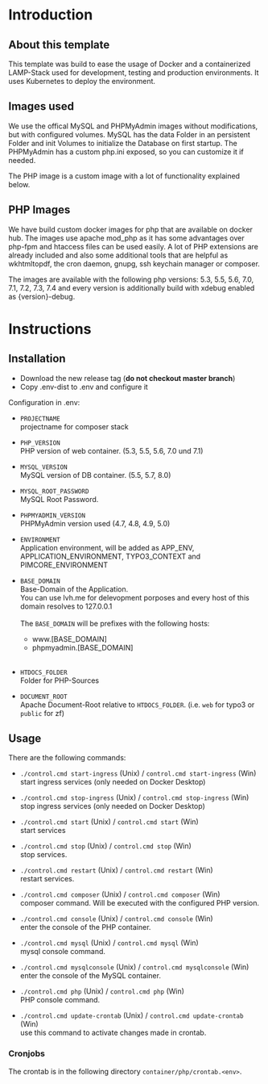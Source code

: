 # Introduction

## About this template

This template was build to ease the usage of Docker and a containerized LAMP-Stack used for development, testing and
production environments. It uses Kubernetes to deploy the environment.


## Images used

We use the offical MySQL and PHPMyAdmin images without modifications, but with configured volumes.
MySQL has the data Folder in an persistent Folder and init Volumes to initialize the Database on first startup.
The PHPMyAdmin has a custom php.ini exposed, so you can customize it if needed.

The PHP image is a custom image with a lot of functionality explained below.


## PHP Images

We have build custom docker images for php that are available on docker hub. The images use apache mod_php as it has
some advantages over php-fpm and htaccess files can be used easily. A lot of PHP extensions are already included and
also some additional tools that are helpful as wkhtmltopdf, the cron daemon, gnupg, ssh keychain manager or composer.

The images are available with the following php versions: 5.3, 5.5, 5.6, 7.0, 7.1, 7.2, 7.3, 7.4 and every version is additionally
build with xdebug enabled as {version}-debug.


# Instructions

## Installation

* Download the new release tag (**do not checkout master branch**)
* Copy .env-dist to .env and configure it

Configuration in .env:

* `PROJECTNAME`<br />
    projectname for composer stack

* `PHP_VERSION`<br />
    PHP version of web container. (5.3, 5.5, 5.6, 7.0 und 7.1)

* `MYSQL_VERSION`<br />
    MySQL version of DB container. (5.5, 5.7, 8.0)

* `MYSQL_ROOT_PASSWORD`<br />
    MySQL Root Password.

* `PHPMYADMIN_VERSION`<br />
    PHPMyAdmin version used (4.7, 4.8, 4.9, 5.0)

* `ENVIRONMENT`<br />
    Application environment, will be added as APP_ENV, APPLICATION_ENVIRONMENT, TYPO3_CONTEXT and PIMCORE_ENVIRONMENT

* `BASE_DOMAIN`<br />
    Base-Domain of the Application.<br />
    You can use lvh.me for delevopment porposes and every host of this domain resolves to 127.0.0.1<br />
    <br />
    The `BASE_DOMAIN` will be prefixes with the following hosts:
    
    - w<span>ww</span>.[BASE_DOMAIN]
    - phpmyadmin.[BASE_DOMAIN]
    <br /><br />

* `HTDOCS_FOLDER`<br />
    Folder for PHP-Sources

* `DOCUMENT_ROOT`<br />
    Apache Document-Root relative to `HTDOCS_FOLDER`. (i.e. `web` for typo3 or `public` for zf)


## Usage

There are the following commands:

* `./control.cmd start-ingress` (Unix) / `control.cmd start-ingress` (Win)<br />
    start ingress services (only needed on Docker Desktop)
 
* `./control.cmd stop-ingress` (Unix) / `control.cmd stop-ingress` (Win)<br />
    stop ingress services (only needed on Docker Desktop)

* `./control.cmd start` (Unix) / `control.cmd start` (Win)<br />
    start services
 
* `./control.cmd stop` (Unix) / `control.cmd stop` (Win)<br />
    stop services.

* `./control.cmd restart` (Unix) / `control.cmd restart` (Win)<br />
    restart services.

* `./control.cmd composer` (Unix) / `control.cmd composer` (Win)<br />
    composer command. Will be executed with the configured PHP version.

* `./control.cmd console` (Unix) / `control.cmd console` (Win)<br />
    enter the console of the PHP container.

* `./control.cmd mysql` (Unix) / `control.cmd mysql` (Win)<br />
    mysql console command.

* `./control.cmd mysqlconsole` (Unix) / `control.cmd mysqlconsole` (Win)<br />
    enter the console of the MySQL container.

* `./control.cmd php` (Unix) / `control.cmd php` (Win)<br />
    PHP console command.

* `./control.cmd update-crontab` (Unix) / `control.cmd update-crontab` (Win)<br />
    use this command to activate changes made in crontab.


### Cronjobs
The crontab is in the following directory `container/php/crontab.<env>`.
